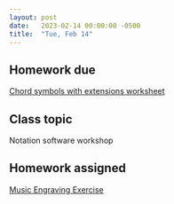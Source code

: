 ```yaml
---
layout: post
date:   2023-02-14 00:00:00 -0500
title:  "Tue, Feb 14"
---
```


## Homework due

[Chord symbols with extensions worksheet](https://viva.pressbooks.pub/openmusictheory/chapter/chord-symbols/#assignments)

## Class topic

Notation software workshop

## Homework assigned

[Music Engraving Exercise](https://gmuedu-my.sharepoint.com/:b:/g/personal/mlavengo_gmu_edu/ETaWywkMF9tOrGv_MXkEzOEB9r0dGKLG8LMnYXjBVca5rg?e=5ZDN4b)

